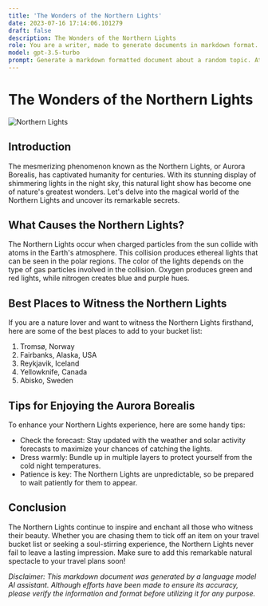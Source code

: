 ```yaml
---
title: 'The Wonders of the Northern Lights'
date: 2023-07-16 17:14:06.101279
draft: false
description: The Wonders of the Northern Lights
role: You are a writer, made to generate documents in markdown format. It is very important that all of the documents you generate are in valid markdown format.
model: gpt-3.5-turbo
prompt: Generate a markdown formatted document about a random topic. At the bottom, include a disclaimer explaining that the document was generated by you. The first line of the document should be the title. Make sure that the entire document is in proper markdown format, using a mix of various tags to make the document visually appealing.
---
```


# The Wonders of the Northern Lights

![Northern Lights](https://www.example.com/images/northern_lights.jpg)

## Introduction

The mesmerizing phenomenon known as the Northern Lights, or Aurora Borealis, has captivated humanity for centuries. With its stunning display of shimmering lights in the night sky, this natural light show has become one of nature's greatest wonders. Let's delve into the magical world of the Northern Lights and uncover its remarkable secrets.

## What Causes the Northern Lights?

The Northern Lights occur when charged particles from the sun collide with atoms in the Earth's atmosphere. This collision produces ethereal lights that can be seen in the polar regions. The color of the lights depends on the type of gas particles involved in the collision. Oxygen produces green and red lights, while nitrogen creates blue and purple hues.

## Best Places to Witness the Northern Lights

If you are a nature lover and want to witness the Northern Lights firsthand, here are some of the best places to add to your bucket list:

1. Tromsø, Norway
2. Fairbanks, Alaska, USA
3. Reykjavik, Iceland
4. Yellowknife, Canada
5. Abisko, Sweden

## Tips for Enjoying the Aurora Borealis

To enhance your Northern Lights experience, here are some handy tips:

- Check the forecast: Stay updated with the weather and solar activity forecasts to maximize your chances of catching the lights.
- Dress warmly: Bundle up in multiple layers to protect yourself from the cold night temperatures.
- Patience is key: The Northern Lights are unpredictable, so be prepared to wait patiently for them to appear.

## Conclusion

The Northern Lights continue to inspire and enchant all those who witness their beauty. Whether you are chasing them to tick off an item on your travel bucket list or seeking a soul-stirring experience, the Northern Lights never fail to leave a lasting impression. Make sure to add this remarkable natural spectacle to your travel plans soon!

*Disclaimer: This markdown document was generated by a language model AI assistant. Although efforts have been made to ensure its accuracy, please verify the information and format before utilizing it for any purpose.*